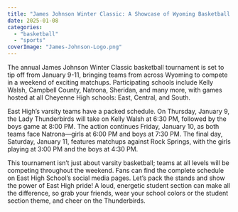 ```yaml
---
title: "James Johnson Winter Classic: A Showcase of Wyoming Basketball Talent"
date: 2025-01-08
categories: 
  - "basketball"
  - "sports"
coverImage: "James-Johnson-Logo.png"
---
```


The annual James Johnson Winter Classic basketball tournament is set to tip off from January 9-11, bringing teams from across Wyoming to compete in a weekend of exciting matchups. Participating schools include Kelly Walsh, Campbell County, Natrona, Sheridan, and many more, with games hosted at all Cheyenne High schools: East, Central, and South.

East High’s varsity teams have a packed schedule. On Thursday, January 9, the Lady Thunderbirds will take on Kelly Walsh at 6:30 PM, followed by the boys game at 8:00 PM. The action continues Friday, January 10, as both teams face Natrona—girls at 6:00 PM and boys at 7:30 PM. The final day, Saturday, January 11, features matchups against Rock Springs, with the girls playing at 3:00 PM and the boys at 4:30 PM.

This tournament isn’t just about varsity basketball; teams at all levels will be competing throughout the weekend. Fans can find the complete schedule on East High School’s social media pages. Let’s pack the stands and show the power of East High pride! A loud, energetic student section can make all the difference, so grab your friends, wear your school colors or the student section theme, and cheer on the Thunderbirds.
